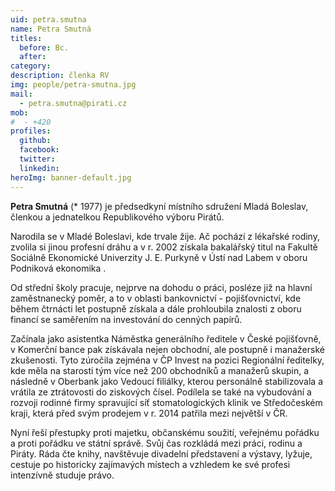 ```yaml
---
uid: petra.smutna
name: Petra Smutná
titles:
  before: Bc. 
  after:
category:
description: členka RV
img: people/petra-smutna.jpg
mail:
  - petra.smutna@pirati.cz
mob:
#  - +420 
profiles:
  github:
  facebook:
  twitter:
  linkedin:
heroImg: banner-default.jpg
---
```


**Petra Smutná** (* 1977) je předsedkyní místního sdružení Mladá Boleslav, členkou a jednatelkou Republikového výboru Pirátů.

Narodila se v Mladé Boleslavi, kde trvale žije. Ač pochází z lékařské rodiny, zvolila si jinou profesní dráhu a v r. 2002 získala bakalářský titul na Fakultě Sociálně Ekonomické Univerzity J. E. Purkyně v Ústí nad Labem v oboru Podniková ekonomika .

Od střední školy pracuje, nejprve na dohodu o práci, posléze již na hlavní zaměstnanecký poměr, a to v oblasti bankovnictví - pojišťovnictví, kde během čtrnácti let postupně získala a dále prohloubila znalosti z oboru financí se saměřením na investování do cenných papírů.

Začínala jako asistentka Náměstka generálního ředitele v České pojišťovně, v Komerční bance pak získávala nejen obchodní, ale postupně i manažerské zkušenosti. Tyto zúročila zejména v ČP Invest na pozici Regionální ředitelky, kde měla na starosti tým více než 200 obchodníků a manažerů skupin, a následně v Oberbank jako Vedoucí filiálky, kterou personálně stabilizovala a vrátila ze ztrátovosti do ziskových čísel. Podílela se také na vybudování a rozvoji rodinné firmy spravující síť stomatologických klinik ve Středočeském kraji, která před svým prodejem v r. 2014 patřila mezi největší v ČR.

Nyní řeší přestupky proti majetku, občanskému soužití, veřejnému pořádku a proti pořádku ve státní správě. Svůj čas rozkládá mezi práci, rodinu a Piráty. Ráda čte knihy, navštěvuje divadelní představení a výstavy, lyžuje, cestuje po historicky zajímavých místech a vzhledem ke své profesi intenzívně studuje právo.

